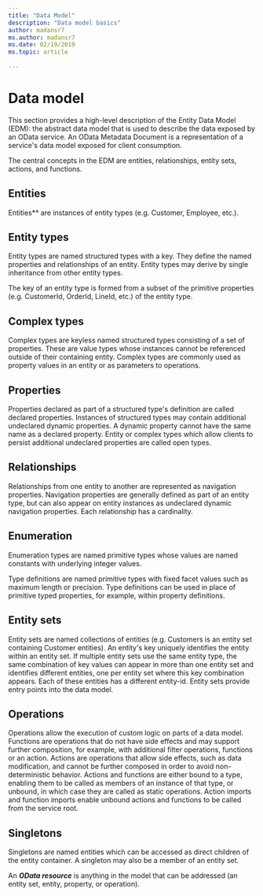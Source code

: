 ```yaml
---
title: "Data Model"
description: "Data model basics"
author: madansr7
ms.author: madansr7
ms.date: 02/19/2019
ms.topic: article
 
---
```

# Data model

This section provides a high-level description of the Entity Data Model (EDM): the abstract data model that is used to describe the data exposed by an OData service. An OData Metadata Document is a representation of a service's data model exposed for client consumption.

The central concepts in the EDM are entities, relationships, entity sets, actions, and functions.

## Entities

Entities** are instances of entity types (e.g. Customer, Employee, etc.).

## Entity types

Entity types are named structured types with a key. They define the named properties and relationships of an entity. Entity types may derive by single inheritance from other entity types.

The key of an entity type is formed from a subset of the primitive properties (e.g. CustomerId, OrderId, LineId, etc.) of the entity type.

## Complex types

Complex types are keyless named structured types consisting of a set of properties. These are value types whose instances cannot be referenced outside of their containing entity. Complex types are commonly used as property values in an entity or as parameters to operations.

## Properties

Properties declared as part of a structured type's definition are called declared properties. Instances of structured types may contain additional undeclared dynamic properties. A dynamic property cannot have the same name as a declared property. Entity or complex types which allow clients to persist additional undeclared properties are called open types.

## Relationships

Relationships from one entity to another are represented as navigation properties. Navigation properties are generally defined as part of an entity type, but can also appear on entity instances as undeclared dynamic navigation properties. Each relationship has a cardinality.

## Enumeration

Enumeration types are named primitive types whose values are named constants with underlying integer values.

Type definitions are named primitive types with fixed facet values such as maximum length or precision. Type definitions can be used in place of primitive typed properties, for example, within property definitions.

## Entity sets

Entity sets are named collections of entities (e.g. Customers is an entity set containing Customer entities). An entity's key uniquely identifies the entity within an entity set. If multiple entity sets use the same entity type, the same combination of key values can appear in more than one entity set and identifies different entities, one per entity set where this key combination appears. Each of these entities has a different entity-id. Entity sets provide entry points into the data model.

## Operations

Operations allow the execution of custom logic on parts of a data model. Functions are operations that do not have side effects and may support further composition, for example, with additional filter operations, functions or an action. Actions are operations that allow side effects, such as data modification, and cannot be further composed in order to avoid non-deterministic behavior. Actions and functions are either bound to a type, enabling them to be called as members of an instance of that type, or unbound, in which case they are called as static operations. Action imports and function imports enable unbound actions and functions to be called from the service root.

## Singletons

Singletons are named entities which can be accessed as direct children of the entity container. A singleton may also be a member of an entity set.

An ***OData resource*** is anything in the model that can be addressed (an entity set, entity, property, or operation).
